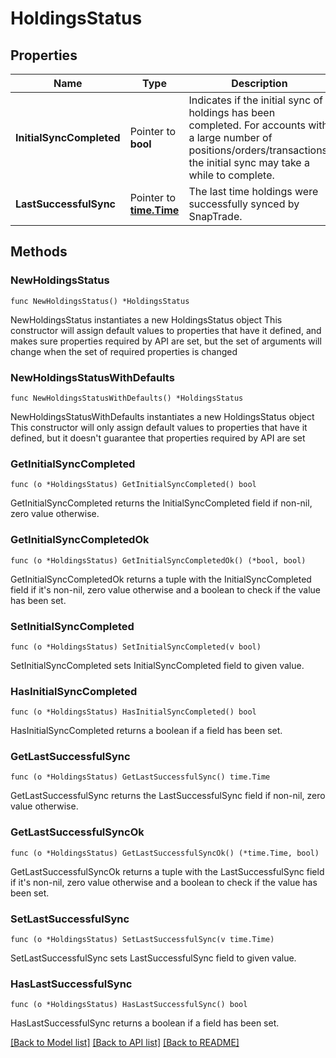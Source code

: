 # HoldingsStatus

## Properties

Name | Type | Description | Notes
------------ | ------------- | ------------- | -------------
**InitialSyncCompleted** | Pointer to **bool** | Indicates if the initial sync of holdings has been completed. For accounts with a large number of positions/orders/transactions, the initial sync may take a while to complete. | [optional] 
**LastSuccessfulSync** | Pointer to [**time.Time**](time.Time.md) | The last time holdings were successfully synced by SnapTrade. | [optional] 

## Methods

### NewHoldingsStatus

`func NewHoldingsStatus() *HoldingsStatus`

NewHoldingsStatus instantiates a new HoldingsStatus object
This constructor will assign default values to properties that have it defined,
and makes sure properties required by API are set, but the set of arguments
will change when the set of required properties is changed

### NewHoldingsStatusWithDefaults

`func NewHoldingsStatusWithDefaults() *HoldingsStatus`

NewHoldingsStatusWithDefaults instantiates a new HoldingsStatus object
This constructor will only assign default values to properties that have it defined,
but it doesn't guarantee that properties required by API are set

### GetInitialSyncCompleted

`func (o *HoldingsStatus) GetInitialSyncCompleted() bool`

GetInitialSyncCompleted returns the InitialSyncCompleted field if non-nil, zero value otherwise.

### GetInitialSyncCompletedOk

`func (o *HoldingsStatus) GetInitialSyncCompletedOk() (*bool, bool)`

GetInitialSyncCompletedOk returns a tuple with the InitialSyncCompleted field if it's non-nil, zero value otherwise
and a boolean to check if the value has been set.

### SetInitialSyncCompleted

`func (o *HoldingsStatus) SetInitialSyncCompleted(v bool)`

SetInitialSyncCompleted sets InitialSyncCompleted field to given value.

### HasInitialSyncCompleted

`func (o *HoldingsStatus) HasInitialSyncCompleted() bool`

HasInitialSyncCompleted returns a boolean if a field has been set.

### GetLastSuccessfulSync

`func (o *HoldingsStatus) GetLastSuccessfulSync() time.Time`

GetLastSuccessfulSync returns the LastSuccessfulSync field if non-nil, zero value otherwise.

### GetLastSuccessfulSyncOk

`func (o *HoldingsStatus) GetLastSuccessfulSyncOk() (*time.Time, bool)`

GetLastSuccessfulSyncOk returns a tuple with the LastSuccessfulSync field if it's non-nil, zero value otherwise
and a boolean to check if the value has been set.

### SetLastSuccessfulSync

`func (o *HoldingsStatus) SetLastSuccessfulSync(v time.Time)`

SetLastSuccessfulSync sets LastSuccessfulSync field to given value.

### HasLastSuccessfulSync

`func (o *HoldingsStatus) HasLastSuccessfulSync() bool`

HasLastSuccessfulSync returns a boolean if a field has been set.


[[Back to Model list]](../README.md#documentation-for-models) [[Back to API list]](../README.md#documentation-for-api-endpoints) [[Back to README]](../README.md)



